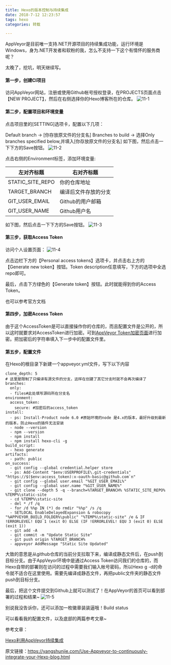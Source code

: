 ```yaml
---
title: Hexo的版本控制与持续集成
date: 2018-7-12 12:23:57
tags: hexo
categories: 转载

---
```

AppVeyor是目前唯一支持.NET开源项目的持续集成功能，运行环境是Windows，身为.NET开发者和软粉的我，怎么不支持一下这个有情怀的服务商呢？

太晚了，挖坑，明天继续写。

#### 第一步，创建CI项目
访问AppVeyor网站，注册或使用Github帐号授权登录，在PROJECTS页面点击【NEW PROJECT】，然后在右侧选择你的Hexo博客所在的仓库。
![11-1](http://ohl8u210m.bkt.clouddn.com/11-1.jpg)


#### 第二步，配置项目和环境变量
点击项目里的[SETTING]选项卡，配置以下几项：

Default branch -> [你存放原文件的分支名]
Branches to build -> 选择Only branches specified below,并填入[你存放原文件的分支名]
如下图，然后点击一下下方的Save按钮。
![11-2](http://ohl8u210m.bkt.clouddn.com/11-2.jpg)

点击右侧的Environment标签，添加环境变量:



|左对齐标题|	右对齐标题|
|--------|--------|
|STATIC_SITE_REPO|	你的仓库地址|
|TARGET_BRANCH	|编译后文件存放的分支|
|GIT_USER_EMAIL	|Github的用户邮箱|
|GIT_USER_NAME	|Github用户名|

如下图，然后点击一下下方的Save按钮。
![11-3](http://ohl8u210m.bkt.clouddn.com/11-3.jpg)


#### 第三步，获取Access Token
访问个人设置页面：
![11-4](http://ohl8u210m.bkt.clouddn.com/11-4.jpg)


点击边栏下方的【Personal access tokens】选项卡，并点击右上方的【Generate new token】按钮。Token description任意填写，下方的选项中全选repo即可。

最后，点击下方绿色的【Generate token】按钮。此时就能得到你的Access Token。

也可以参考官方文档

#### 第四步，加密Access Token
由于这个AccessToken是可以直接操作你的仓库的，而且配置文件是公开的，所以这时就要求对AccessToken进行加密。可到[AppVeyor Token加密页面](https://ci.appveyor.com/tools/encrypt)进行加密。把加密后的字符串填入下一步中的配置文件里。

#### 第五步，配置文件
在Hexo的根目录下新建一个appveyor.yml文件，写下以下内容
```
clone_depth: 5
# 这里是限制了只编译有源文件的分支，这样在创建了其它分支时就不会再次编译了
branches:
  only:
  - files#此处填写源码所在分支名
environment:
  access_token:
    secure: #加密后的access_token
install:
  - ps: Install-Product node 6.0 #原始环境的node 是4.x的版本，最好升级到最新的版本，防止Hexo的插件无法安装
  - node --version
  - npm --version
  - npm install
  - npm install hexo-cli -g
build_script:
  - hexo generate
artifacts:
  - path: public
on_success:
  - git config --global credential.helper store
  - ps: Add-Content "$env:USERPROFILE\.git-credentials" "https://$($env:access_token):x-oauth-basic@github.com`n"
  - git config --global user.email "%GIT_USER_EMAIL%"
  - git config --global user.name "%GIT_USER_NAME%"
  - git clone --depth 5 -q --branch=%TARGET_BRANCH% %STATIC_SITE_REPO% %TEMP%\static-site
  - cd %TEMP%\static-site
  - del * /f /q
  - for /d %%p IN (*) do rmdir "%%p" /s /q
  - SETLOCAL EnableDelayedExpansion & robocopy "%APPVEYOR_BUILD_FOLDER%\public" "%TEMP%\static-site" /e & IF !ERRORLEVEL! EQU 1 (exit 0) ELSE (IF !ERRORLEVEL! EQU 3 (exit 0) ELSE (exit 1))
  - git add -A
  - git commit -m "Update Static Site"
  - git push origin %TARGET_BRANCH%
  - appveyor AddMessage "Static Site Updated"
```
大致的意思是从github仓库的当前分支拉取下来，编译成静态文件后，在push到目标分支。由于AppVeyor环境中是通过Access Token访问我们的仓库的，而Hexo自带的部署则在访问的过程中需要我们输入帐号密码，所以Hexo g -d的命令就不适合在这里使用。需要先编译成静态文件，再把public文件夹的静态文件push到目标分支。

最后，把这个文件提交到Github上就可以测试了！在AppVeyor的首页可以看到部署的过程和结果~
![11-5](http://ohl8u210m.bkt.clouddn.com/11-5.jpg)


别说我没告诉你，还可以添加一枚徽章装装逼哦！Build status

可以看看我的配置文件，以及底部的两篇参考文章~

参考文章：

[Hexo利用AppVeyor持续集成](https://formulahendry.github.io/2016/12/04/hexo-ci/)

原文链接：https://yangshunjie.com/Use-Appveyor-to-continuously-integrate-your-Hexo-blog.html
